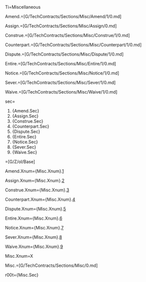 Ti=Miscellaneous

Amend.=[G/TechContracts/Sections/Misc/Amend/1/0.md]

Assign.=[G/TechContracts/Sections/Misc/Assign/0.md]

Construe.=[G/TechContracts/Sections/Misc/Construe/1/0.md]

Counterpart.=[G/TechContracts/Sections/Misc/Counterpart/1/0.md]

Dispute.=[G/TechContracts/Sections/Misc/Dispute/1/0.md]

Entire.=[G/TechContracts/Sections/Misc/Entire/1/0.md]

Notice.=[G/TechContracts/Sections/Misc/Notice/1/0.md]

Sever.=[G/TechContracts/Sections/Misc/Sever/1/0.md]

Waive.=[G/TechContracts/Sections/Misc/Waive/1/0.md]


sec=<ol class="secs-and"><li>{Amend.Sec}<li>{Assign.Sec}<li>{Construe.Sec}<li>{Counterpart.Sec}<li>{Dispute.Sec}<li>{Entire.Sec}<li>{Notice.Sec}<li>{Sever.Sec}<li>{Waive.Sec}</ol>

=[G/Z/ol/Base]

Amend.Xnum={Misc.Xnum}.<a href="#Misc.Amend.Sec" class="xref">1</a>

Assign.Xnum={Misc.Xnum}.<a href="#Misc.Assign.Sec" class="xref">2</a>

Construe.Xnum={Misc.Xnum}.<a href="#Misc.Construe.Sec" class="xref">3</a>

Counterpart.Xnum={Misc.Xnum}.<a href="#Misc.Counterpart.Sec" class="xref">4</a>

Dispute.Xnum={Misc.Xnum}.<a href="#Misc.Dispute.Sec" class="xref">5</a>

Entire.Xnum={Misc.Xnum}.<a href="#Misc.Entire.Sec" class="xref">6</a>

Notice.Xnum={Misc.Xnum}.<a href="#Misc.Notice.Sec" class="xref">7</a>

Sever.Xnum={Misc.Xnum}.<a href="#Misc.Sever.Sec" class="xref">8</a>

Waive.Xnum={Misc.Xnum}.<a href="#Misc.Waive.Sec" class="xref">9</a>

Misc.Xnum=X

Misc.=[G/TechContracts/Sections/Misc/0.md]

r00t={Misc.Sec}
